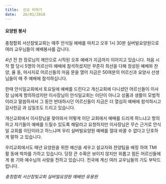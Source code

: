 ```yaml
---
title:  선교 이야기
date:   26/01/2018
---
```


#### 요양원 봉사 

충청합회 서산참빛교회는 매주 안식일 예배를 마치고 오후 1시 30분 실버빌요양원으로
여러 교우님들이 예배봉사를 갑니다.

4년 전 한 장로님의 제안으로 시작된 오후 예배가 지금까지 이어지고 있습니다. 처음 시작
할 당시 5명의 어르신이 예배에 참석하셨지만 꾸준히 최선을 다해 정성된 예배와 찬양, 율
동, 마사지로 어르신들의 마음 문을 열어 지금은 50여분의 어르신과 요양사 선생님들이 매
주 예배에 참석하십니다.

한때 안식일교회에서 토요일에 예배를 드린다고 개신교회에 다니셨던 어르신들이 이사장
님에게 항의하셨지만 이사장님이 안식일교회는 이단이 아니고 성품과 생활이 모범적이라고
말씀하셔서 그 동안 반대하시던 어르신들이 지금은 더 열심히 예배에 참석하시고 감사헌금
과 십일조도 드리고 있습니다.

개신교회에서 이사장님을 찾아와서 어떻게 이단 교회에서 예배를 드리게 하느냐고 항의
하고 자기들이 예배를 드릴수 있도록 해달라고 요청하지만 이사장님은 무슨 근거로 안식일
교회를 이단이라고 하느냐며 우리 실버빌요양원 예배를 절대 바꿀 수 없다고 단호하게 말하
고 있습니다.

우리교회에서도 매년 요양원을 위한 예산을 세우고 설교자와 찬양팀을 배정 하여 TMI 활
동에 박차를 가하고 있습니다. 당장 큰 수확은 보이지 않지만 외롭고 힘든 어르신들에게 용
기와 예수님의 사랑을 전하고 있습니다. 전국에 계신 여러 교우님들의 기도 부탁드립니다.

_충청합회 서산참빛교회 실버빌요양원 예배반 유용완_ 